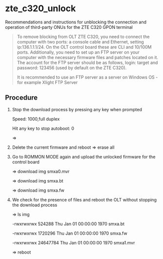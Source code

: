 
# zte_c320_unlock
Recommendations and instructions for unblocking the connection and operation of third-party ONUs for the ZTE C320 GPON terminal

> To remove blocking from OLT ZTE C320, you need to connect the computer with two ports: a console cable and Ethernet, setting ip:136.1.1.1/24.
On the OLT control board these are CLI and 10/100M ports. Additionally, you need to set up an FTP server on your computer with the necessary firmware files and patches located on it. The account for the FTP server should be as follows, login: target and password: 123456 (used by default on the ZTE C320).
> 
> It is recommended to use an FTP server as a server on Windows OS - for example Xlight FTP Server

## Procedure

 1. Stop the download process by pressing any key when prompted

     Speed: 1000,full duplex

    Hit any key to stop autoboot: 0

    =>  
 2. Delete the current firmware and reboot
     => erase all
 3. Go to ROMMON MODE again and upload the unlocked firmware for the control board

    => download img smxa0.mvr

    => download img smxa.bt

    => download img smxa.fw

 5. We check for the presence of files and reboot the OLT without stopping the download process

    => ls img
 

     -rwxrwxrwx   524288 Thu Jan 01 00:00:00 1970 smxa.bt
    
     -rwxrwxrwx  1720296 Thu Jan 01 00:00:00 1970 smxa.fw
    
     -rwxrwxrwx 24647784 Thu Jan 01 00:00:00 1970 smxa1.mvr

    => reboot
